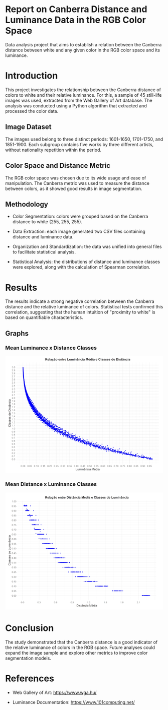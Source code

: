 # Report on Canberra Distance and Luminance Data in the RGB Color Space
Data analysis project that aims to establish a relation between the Canberra distance between white and any given color in the RGB color space and its luminance. 

# Introduction

This project investigates the relationship between the Canberra distance of colors to white and their relative luminance. For this, a sample of 45 still-life images was used, extracted from the Web Gallery of Art database. The analysis was conducted using a Python algorithm that extracted and processed the color data.

## Image Dataset

The images used belong to three distinct periods: 1601-1650, 1701-1750, and 1851-1900. Each subgroup contains five works by three different artists, without nationality repetition within the period.

## Color Space and Distance Metric

The RGB color space was chosen due to its wide usage and ease of manipulation. The Canberra metric was used to measure the distance between colors, as it showed good results in image segmentation.

## Methodology

* Color Segmentation: colors were grouped based on the Canberra distance to white (255, 255, 255).

* Data Extraction: each image generated two CSV files containing distance and luminance data.

* Organization and Standardization: the data was unified into general files to facilitate statistical analysis.

* Statistical Analysis: the distributions of distance and luminance classes were explored, along with the calculation of Spearman correlation.

# Results

The results indicate a strong negative correlation between the Canberra distance and the relative luminance of colors. Statistical tests confirmed this correlation, suggesting that the human intuition of "proximity to white" is based on quantifiable characteristics.

## Graphs

### Mean Luminance x Distance Classes
<img src='med_lum_dist_graph.PNG'>

### Mean Distance x Luminance Classes
<img src='med_dist_lum_graph.PNG'>

# Conclusion

The study demonstrated that the Canberra distance is a good indicator of the relative luminance of colors in the RGB space. Future analyses could expand the image sample and explore other metrics to improve color segmentation models.

# References

* Web Gallery of Art: https://www.wga.hu/

* Luminance Documentation: https://www.101computing.net/

